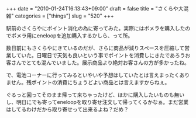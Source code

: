 +++
date = "2010-01-24T16:13:43+09:00"
draft = false
title = "さくらや大混雑"
categories = ["things"]
slug = "520"
+++

駅前のさくらやにポイント消化の為に寄ってみた。実際にはポメラを購入したのでポメラ用にeneloopを追加購入するかしら、って所。
<p>数日前にもさくらやにきているのだが、さらに商品が減りスペースを圧縮して営業していた。日曜日で天気も良いという事でポイントを消費しにきたであろうお客さんでとても混んでいました。展示商品より絶対お客さんの方が多かったね。
</p><p>で、電池コーナーに行ってみるといやいや予想はしていたとは言えまったくありません。残ポイントの消費にちょうどよい商品とは言えますからねぇ。
</p><p>ぐるっと回ってそのまま帰って来ちゃったけど、ほかに購入したいものも無いし、明日にでも寄ってeneloopを取り寄せ注文して帰ってくるかなぁ。まだ営業はしてるわけだから取り寄せって出来るよね？だめ？</p>
